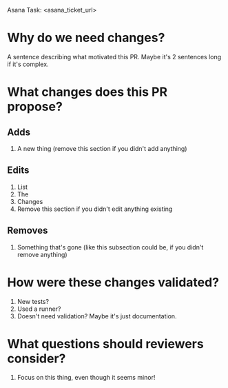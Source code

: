 Asana Task: <asana_ticket_url>

# Why do we need changes?

A sentence describing what motivated this PR. Maybe it's 2 sentences long if it's complex.


# What changes does this PR propose?

## Adds
1. A new thing (remove this section if you didn't add anything)

## Edits
1. List
2. The
3. Changes
4. Remove this section if you didn't edit anything existing

## Removes
1. Something that's gone (like this subsection could be, if you didn't remove anything)


# How were these changes validated?

1. New tests?
2. Used a runner?
3. Doesn't need validation? Maybe it's just documentation.


# What questions should reviewers consider?

1. Focus on this thing, even though it seems minor!
